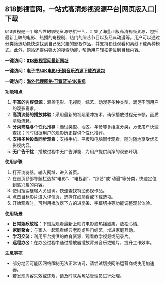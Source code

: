 <h2>818影视官网，一站式高清影视资源平台|网页版入口|下载</h2>
<p>818影视是一个综合性的影视资源导航平台，汇集了海量正版高清视频资源，包括最新上映的电影、热播的电视剧、热门的综艺节目以及经典动漫等。用户可以通过分类筛选功能快速找到自己感兴趣的影视作品，并支持在线观看和离线下载两种模式。此外，网站还提供强大的搜索功能，帮助用户轻松定位到目标内容。</p>
<p><strong>一键访问：</strong><a href="https://www.xxsnav.com/sites/17758.html " target="_blank"><strong>818影视官网最新网址</strong></a></p>
<p><strong>一键访问：</strong><a href="https://wangpanziyuan.pages.dev/" target="_blank"><strong>电子书/4K电影/无损音乐资源下载资源包</strong></a></p>
<p><strong>一键访问：</strong><a href="http://ip.harmonylink.net/share/e82025" target="_blank"><strong>海外代理网络·可看蓝光4K影视</strong></a></p>
<p><strong>功能特点</strong></p>
<ol>
  <li><strong>丰富的内容资源</strong>：涵盖电影、电视剧、综艺、动漫等多种类型，满足不同用户的观影需求。</li>
  <li><strong>高清流畅的播放体验</strong>：采用最新的视频缓冲技术，确保播放过程无卡顿，画质清晰流畅。</li>
  <li><strong>分类筛选与个性化推荐</strong>：通过类型、地区、年份等多维度分类，方便用户快速查找；同时根据用户的观影历史提供个性化推荐。</li>
  <li><strong>支持多种设备同步观看</strong>：支持手机、平板和电脑同步观看，随时随地享受优质影视内容。</li>
  <li><strong>无广告干扰</strong>：播放过程中无广告弹窗，为用户提供纯净的观影环境。</li>
</ol>
<p><strong>使用步骤</strong></p>
<ol>
  <li>打开浏览器，输入网址，进入首页。</li>
  <li>在首页顶部导航栏选择“电影”、“电视剧”、“综艺”或“动漫”等分类，快速定位到感兴趣的内容。</li>
  <li>使用搜索框输入关键词，快速查找特定影视作品。</li>
  <li>点击目标影片进入详情页，选择在线观看或下载选项。</li>
  <li>开始观看时，可利用播放器下方的进度条、字幕切换等功能调整观影体验。</li>
</ol>
<p><strong>使用场景</strong></p>
<ul>
  <li><strong>日常娱乐放松</strong>：下班后观看最新上映的电影或热播剧集，放松心情。</li>
  <li><strong>家庭聚会</strong>：与家人一起观看经典老剧或热门综艺，增进家庭互动。</li>
  <li><strong>学习交流</strong>：利用平台提供的教育资源，观看教学视频或纪录片。</li>
  <li><strong>远程办公</strong>：在办公过程中通过播放器播放背景音乐或短片，提升工作效率。</li>
</ul>
<p><strong>注意事项</strong></p>
<ul>
  <li>部分地区可能因网络限制无法正常访问，请尝试切换网络运营商或使用加速器。</li>
  <li>若发现内容失效或违规，请及时联系网站管理员进行处理。</li>
</ul>
